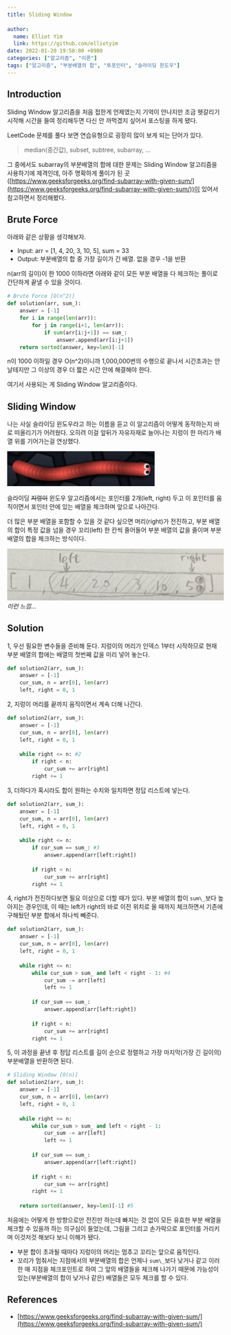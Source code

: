 ```yaml
---
title: Sliding Window

author:
  name: Elliot Yim
  link: https://github.com/elliotyim
date: 2022-01-20 19:58:00 +0900
categories: ["알고리즘", "이론"]
tags: ["알고리즘", "부분배열의 합", "투포인터", "슬라이딩 윈도우"]
---
```


## Introduction

Sliding Window 알고리즘을 처음 접한게 언제였는지 기억이 안나지만 조금 헷갈리기 시작해 시간을 들여 정리해두면 다신 안 까먹겠지 싶어서 포스팅을 하게 됐다.

LeetCode 문제를 풀다 보면 연습유형으로 굉장히 많이 보게 되는 단어가 있다.

> median(중간값), subset, subtree, subarray, ...

그 중에서도 subarray의 부분배열의 합에 대한 문제는 Sliding Window 알고리즘을 사용하기에 제격인데, 아주 명확하게 풀이가 된 곳([https://www.geeksforgeeks.org/find-subarray-with-given-sum/](https://www.geeksforgeeks.org/find-subarray-with-given-sum/))이 있어서 참고하면서 정리해봤다.

## Brute Force

아래와 같은 상황을 생각해보자.

- Input: arr = [1, 4, 20, 3, 10, 5], sum = 33
- Output: 부분배열의 합 중 가장 길이가 긴 배열. 없을 경우 -1을 반환

n(arr의 길이)이 한 1000 이하라면 아래와 같이 모든 부분 배열을 다 체크하는 풀이로 간단하게 끝낼 수 있을 것이다.

```python
# Brute Force [O(n^2)]
def solution(arr, sum_):
    answer = [-1]
    for i in range(len(arr)):
        for j in range(i+1, len(arr)):
            if sum(arr[i:j+1]) == sum_:
                answer.append(arr[i:j+1])
    return sorted(answer, key=len)[-1]
```

n이 1000 이하일 경우 O(n^2)이니까 1,000,000번의 수행으로 끝나서 시간초과는 안날테지만 그 이상의 경우 더 짧은 시간 안에 해결해야 한다.

여기서 사용되는 게 Sliding Window 알고리즘이다.

## Sliding Window

나는 사실 슬라이딩 윈도우라고 하는 이름을 듣고 이 알고리즘이 어떻게 동작하는지 바로 떠올리기가 어려웠다. 오히려 이걸 앞뒤가 자유자재로 늘어나는 지렁이 한 마리가 배열 위를 기어가는걸 연상했다.

![earthworm](/assets/img/algorithm/sliding-window/earthworm.jpg)

슬라이딩 ~~지렁이~~ 윈도우 알고리즘에서는 포인터를 2개(left, right) 두고 이 포인터를 움직이면서 포인터 안에 있는 배열을 체크하며 앞으로 나아간다.

더 많은 부분 배열을 포함할 수 있을 것 같다 싶으면 머리(right)가 전진하고, 부분 배열의 합이 특정 값을 넘을 경우 꼬리(left) 한 칸씩 줄어들어 부분 배열의 값을 줄이며 부분 배열의 합을 체크하는 방식이다.

![earthworm](/assets/img/algorithm/sliding-window/earthworm2.jpg)
_이런 느낌..._

## Solution

1, 우선 필요한 변수들을 준비해 둔다. 지렁이의 머리가 인덱스 1부터 시작하므로 현재 부분 배열의 합에는 배열의 첫번째 값을 미리 넣어 놓는다.

```python
def solution2(arr, sum_):
    answer = [-1]
    cur_sum, n = arr[0], len(arr)
    left, right = 0, 1
```

2, 지렁이 머리를 끝까지 움직이면서 계속 더해 나간다.

```python
def solution2(arr, sum_):
    answer = [-1]
    cur_sum, n = arr[0], len(arr)
    left, right = 0, 1

    while right <= n: #2
        if right < n:
            cur_sum += arr[right]
        right += 1
```

3, 더하다가 혹시라도 합이 원하는 수치와 일치하면 정답 리스트에 넣는다.

```python
def solution2(arr, sum_):
    answer = [-1]
    cur_sum, n = arr[0], len(arr)
    left, right = 0, 1

    while right <= n:
        if cur_sum == sum_: #3
            answer.append(arr[left:right])

        if right < n:
            cur_sum += arr[right]
        right += 1
```

4, right가 전진하다보면 필요 이상으로 더할 때가 있다. 부분 배열의 합이 `sum\_`보다 높아지는 경우인데, 이 때는 left가 right의 바로 이전 위치로 올 때까지 체크하면서 기존에 구해뒀던 부분 합에서 하나씩 빼준다.

```python
def solution2(arr, sum_):
    answer = [-1]
    cur_sum, n = arr[0], len(arr)
    left, right = 0, 1

    while right <= n:
        while cur_sum > sum_ and left < right - 1: #4
            cur_sum -= arr[left]
            left += 1

        if cur_sum == sum_:
            answer.append(arr[left:right])

        if right < n:
            cur_sum += arr[right]
        right += 1
```

5, 이 과정을 끝낸 후 정답 리스트를 길이 순으로 정렬하고 가장 마지막(가장 긴 길이의) 부분배열을 반환하면 된다.

```python
# Sliding Window [O(n)]
def solution2(arr, sum_):
    answer = [-1]
    cur_sum, n = arr[0], len(arr)
    left, right = 0, 1

    while right <= n:
        while cur_sum > sum_ and left < right - 1:
            cur_sum -= arr[left]
            left += 1

        if cur_sum == sum_:
            answer.append(arr[left:right])

        if right < n:
            cur_sum += arr[right]
        right += 1

    return sorted(answer, key=len)[-1] #5
```

처음에는 어떻게 한 방향으로만 전진만 하는데 빠지는 것 없이 모든 유효한 부분 배열을 체크할 수 있을까 하는 의구심이 들었는데, 그림을 그리고 손가락으로 포인터를 가리키며 이것저것 해보다 보니 이해가 됐다.

- 부분 합이 초과될 때마다 지렁이의 머리는 멈추고 꼬리는 앞으로 움직인다.
- 꼬리가 멈춰서는 지점에서의 부분배열의 합은 언제나 `sum\_`보다 낮거나 같고 이러한 매 지점을 체크포인트로 하여 그 앞의 배열들을 체크해 나가기 때문에 가능성이 있는(부분배열의 합이 낮거나 같은) 배열들은 모두 체크를 할 수 있다.

## References

- [https://www.geeksforgeeks.org/find-subarray-with-given-sum/](https://www.geeksforgeeks.org/find-subarray-with-given-sum/)
